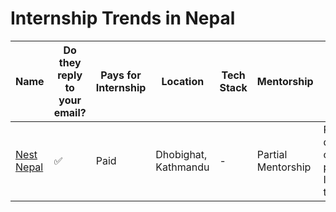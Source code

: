 # Internship Trends in Nepal


| Name                                                | Do they reply to your email? | Pays for Internship | Location   | Tech Stack            | Mentorship                    | Hiring Possibility                           | Remote                           | Last Updated |
| --------------------------------------------------- | ---------------------------- | ------------------- | ---------- | --------------------- | ------------------------------ | -------------------------------------------- | --------------------------------- | ------------ |
| [Nest Nepal](https://nestnepal.com) | ✅ | Paid | Dhobighat, Kathmandu | - | Partial Mentorship | Possibly, depending on performance, Internship-to-Contract | On-site | 2025-04-10 |
